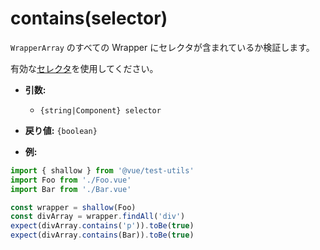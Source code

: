 # contains(selector)

`WrapperArray` のすべての Wrapper にセレクタが含まれているか検証します。

有効な[セレクタ](../selectors.md)を使用してください。

- **引数:**
  - `{string|Component} selector`

- **戻り値:** `{boolean}`

- **例:**

```js
import { shallow } from '@vue/test-utils'
import Foo from './Foo.vue'
import Bar from './Bar.vue'

const wrapper = shallow(Foo)
const divArray = wrapper.findAll('div')
expect(divArray.contains('p')).toBe(true)
expect(divArray.contains(Bar)).toBe(true)
```
